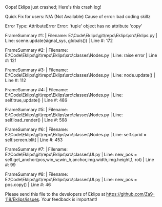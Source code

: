 Oops! Eklips just crashed;
Here's this crash log!

Quick Fix for users: N/A (Not Available)
Cause of error: bad coding skillz

Error Type: AttributeError
Error: 'tuple' object has no attribute 'copy'

FrameSummary #1:
  | Filename: E:\Code\Eklips\git\repo\Eklips\src\Eklips.py
  | Line: scene.update(signal_sys, globals())
  | Line #: 172

FrameSummary #2:
  | Filename: E:\Code\Eklips\git\repo\Eklips\src\classes\Nodes.py
  | Line: raise error
  | Line #: 121

FrameSummary #3:
  | Filename: E:\Code\Eklips\git\repo\Eklips\src\classes\Nodes.py
  | Line: node.update()
  | Line #: 112

FrameSummary #4:
  | Filename: E:\Code\Eklips\git\repo\Eklips\src\classes\Nodes.py
  | Line: self.true_update()
  | Line #: 486

FrameSummary #5:
  | Filename: E:\Code\Eklips\git\repo\Eklips\src\classes\Nodes.py
  | Line: self.load_render()
  | Line #: 568

FrameSummary #6:
  | Filename: E:\Code\Eklips\git\repo\Eklips\src\classes\Nodes.py
  | Line: self.sprid = self.screen.blit(
  | Line #: 453

FrameSummary #7:
  | Filename: E:\Code\Eklips\git\repo\Eklips\src\classes\UI.py
  | Line: new_pos      = self.get_anchor(pos,win_w,win_h,anchor,img.width,img.height,1, rot)
  | Line #: 99

FrameSummary #8:
  | Filename: E:\Code\Eklips\git\repo\Eklips\src\classes\UI.py
  | Line: new_pos = pos.copy()
  | Line #: 46


Please send this file to the developers of Eklips at https://github.com/Za9-118/Eklips/issues. 
Your feedback is important!